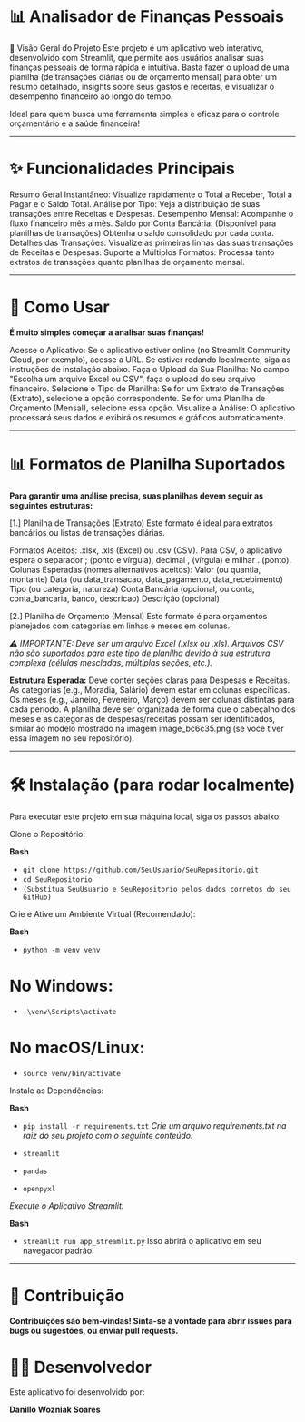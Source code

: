 # 📊 Analisador de Finanças Pessoais
🚀 Visão Geral do Projeto
Este projeto é um aplicativo web interativo, desenvolvido com Streamlit, que permite aos usuários analisar suas finanças pessoais de forma rápida e intuitiva. Basta fazer o upload de uma planilha (de transações diárias ou de orçamento mensal) para obter um resumo detalhado, insights sobre seus gastos e receitas, e visualizar o desempenho financeiro ao longo do tempo.

Ideal para quem busca uma ferramenta simples e eficaz para o controle orçamentário e a saúde financeira!

---

# ✨ Funcionalidades Principais
Resumo Geral Instantâneo: Visualize rapidamente o Total a Receber, Total a Pagar e o Saldo Total.
Análise por Tipo: Veja a distribuição de suas transações entre Receitas e Despesas.
Desempenho Mensal: Acompanhe o fluxo financeiro mês a mês.
Saldo por Conta Bancária: (Disponível para planilhas de transações) Obtenha o saldo consolidado por cada conta.
Detalhes das Transações: Visualize as primeiras linhas das suas transações de Receitas e Despesas.
Suporte a Múltiplos Formatos: Processa tanto extratos de transações quanto planilhas de orçamento mensal.

---

# 📝 Como Usar
**É muito simples começar a analisar suas finanças!**

Acesse o Aplicativo: Se o aplicativo estiver online (no Streamlit Community Cloud, por exemplo), acesse a URL. Se estiver rodando localmente, siga as instruções de instalação abaixo.
Faça o Upload da Sua Planilha: No campo "Escolha um arquivo Excel ou CSV", faça o upload do seu arquivo financeiro.
Selecione o Tipo de Planilha:
Se for um Extrato de Transações (Extrato), selecione a opção correspondente.
Se for uma Planilha de Orçamento (Mensal), selecione essa opção.
Visualize a Análise: O aplicativo processará seus dados e exibirá os resumos e gráficos automaticamente.

---

# 📊 Formatos de Planilha Suportados
**Para garantir uma análise precisa, suas planilhas devem seguir as seguintes estruturas:**

[1.] Planilha de Transações (Extrato)
Este formato é ideal para extratos bancários ou listas de transações diárias.

Formatos Aceitos: .xlsx, .xls (Excel) ou .csv (CSV).
Para CSV, o aplicativo espera o separador ; (ponto e vírgula), decimal , (vírgula) e milhar . (ponto).
Colunas Esperadas (nomes alternativos aceitos):
Valor (ou quantia, montante)
Data (ou data_transacao, data_pagamento, data_recebimento)
Tipo (ou categoria, natureza)
Conta Bancária (opcional, ou conta, conta_bancaria, banco, descricao)
Descrição (opcional)

[2.] Planilha de Orçamento (Mensal)
Este formato é para orçamentos planejados com categorias em linhas e meses em colunas.

*⚠️ IMPORTANTE: Deve ser um arquivo Excel (.xlsx ou .xls). Arquivos CSV não são suportados para este tipo de planilha devido à sua estrutura complexa (células mescladas, múltiplas seções, etc.).*

**Estrutura Esperada:**
Deve conter seções claras para Despesas e Receitas.
As categorias (e.g., Moradia, Salário) devem estar em colunas específicas.
Os meses (e.g., Janeiro, Fevereiro, Março) devem ser colunas distintas para cada período.
A planilha deve ser organizada de forma que o cabeçalho dos meses e as categorias de despesas/receitas possam ser identificados, similar ao modelo mostrado na imagem image_bc6c35.png (se você tiver essa imagem no seu repositório).

---

# 🛠️ Instalação (para rodar localmente)
Para executar este projeto em sua máquina local, siga os passos abaixo:

Clone o Repositório:

**Bash**

- `git clone https://github.com/SeuUsuario/SeuRepositorio.git`
- `cd SeuRepositorio`
- `(Substitua SeuUsuario e SeuRepositorio pelos dados corretos do seu GitHub)`

Crie e Ative um Ambiente Virtual (Recomendado):

**Bash**

- `python -m venv venv`

# No Windows:
- `.\venv\Scripts\activate`
# No macOS/Linux:
- `source venv/bin/activate`

Instale as Dependências:

**Bash**

- `pip install -r requirements.txt`
*Crie um arquivo requirements.txt na raiz do seu projeto com o seguinte conteúdo:*

- `streamlit`
- `pandas`
- `openpyxl`

*Execute o Aplicativo Streamlit:*

**Bash**

- `streamlit run app_streamlit.py`
Isso abrirá o aplicativo em seu navegador padrão.

---

# 🤝 Contribuição
**Contribuições são bem-vindas! Sinta-se à vontade para abrir issues para bugs ou sugestões, ou enviar pull requests.**

# 👨‍💻 Desenvolvedor
Este aplicativo foi desenvolvido por:

**Danillo Wozniak Soares**